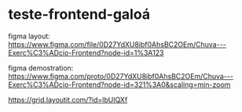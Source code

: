 # teste-frontend-galoá

figma layout: https://www.figma.com/file/0D27YdXU8ibf0AhsBC2OEm/Chuva---Exerc%C3%ADcio-Frontend?node-id=1%3A123

figma demostration: https://www.figma.com/proto/0D27YdXU8ibf0AhsBC2OEm/Chuva---Exerc%C3%ADcio-Frontend?node-id=321%3A0&scaling=min-zoom

https://grid.layoutit.com/?id=lbUIQXf
